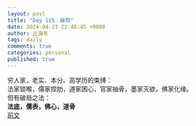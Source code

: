 ```yaml
---
layout: post
title: "Day 115：破局"
date: 2024-04-23 22:46:45 +0800
author: 丘海东 
tags: daily
comments: true
categories: personal
published: true
---
```

穷人家，老实、本分、高学历的束缚：  
法家锁喉，儒家捏肋，道家困心，官家抽骨，墨家灭欲，佛家化缘。  
但有破局之法：  
**法底，儒表，佛心，道骨**  
[前文](https://qiuhaidong.github.io/blog/2023/12/05/day-69/)
